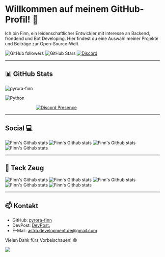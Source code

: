 # Willkommen auf meinem GitHub-Profil! 👋

Ich bin Finn, ein leidenschaftlicher Entwickler mit Interesse an Backend, frondend und Bot Developing. Hier findest du eine Auswahl meiner Projekte und Beiträge zur Open-Source-Welt.

![GitHub followers](https://img.shields.io/github/followers/Phyroks?label=Follow&style=social)
![GitHub Stars](https://img.shields.io/github/stars/Phyroks?style=social)
[![Discord](https://img.shields.io/badge/Discord-%237289DA.svg?logo=discord&logoColor=white)](https://discord.gg/5VDKrVCkME)

---

## 📊 GitHub Stats

![pyrora-finn](https://github-readme-stats.vercel.app/api?username=pyrora-finn&show_icons=true&theme=radical)

![Python](https://github-readme-stats.vercel.app/api/top-langs/?username=pyrora-finn&layout=compact&theme=radical)

<a style="padding-left: 100px">[![Discord Presence](https://lanyard.cnrad.dev/api/333569316618371084?hideBadges=false)](https://discord.com/users/1254079221811118120)</a>

---

## Social 💻
![Finn's Github stats](https://img.shields.io/badge/GitHub-100000?style=for-the-badge&logo=github&logoColor=white)
![Finn's Github stats](https://img.shields.io/badge/Instagram-E4405F?style=for-the-badge&logo=finn_kssssinstagram&logoColor=white)
![Finn's Github stats](https://img.shields.io/badge/Devpost-003E54?style=for-the-badge&logo=Devpost&logoColor=white)
![Finn's Github stats](https://img.shields.io/badge/Discord-5865F2?style=for-the-badge&logo=discord&logoColor=white)

---

## 🔩 Teck Zeug
 ![Finn's Github stats](https://img.shields.io/badge/Python-FFD43B?style=for-the-badge&logo=python&logoColor=blue)
 ![Finn's Github stats](https://img.shields.io/badge/TypeScript-007ACC?style=for-the-badge&logo=typescript&logoColor=white)
 ![Finn's Github stats](https://img.shields.io/badge/HTML5-E34F26?style=for-the-badge&logo=html5&logoColor=white)
 ![Finn's Github stats](https://img.shields.io/badge/CSS3-1572B6?style=for-the-badge&logo=css3&logoColor=white)
 ![Finn's Github stats](https://img.shields.io/badge/TeamCity-000000?style=for-the-badge&logo=TeamCity&logoColor=white)

---

## 📫 Kontakt

- GitHub: [pyrora-finn](https://github.com/pyrora-finn)
- DevPost: [DevPost.](https://devpost.com/pyrora-finn?ref_content=user-portfolio&ref_feature=portfolio&ref_medium=global-nav)
- E-Mail: [astro.development.de@gmail.com](astro.development.de@gmail.com)

Vielen Dank fürs Vorbeischauen! 😄

[![](https://visitcount.itsvg.in/api?id=pyrora-finn&label=Profile%20Views&color=0&icon=0&pretty=true)](https://visitcount.itsvg.in)

